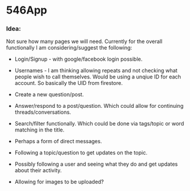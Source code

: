# 546App

### Idea:

Not sure how many pages we will need. Currently for the overall functionally I am considering/suggest the following:

* Login/Signup - with google/facebook login possible.

* Usernames - I am thinking allowing repeats and not checking what people wish to call themselves. Would be using a unqiue ID for each account. So basically the UID from firestore.

* Create a new question/post. 

* Answer/respond to a post/question. Which could allow for continuing threads/conversations.

* Search/filter functionally. Which could be done via tags/topic or word matching in the title.

* Perhaps a form of direct messages.

* Following a topic/question to get updates on the topic.

* Possibly following a user and seeing what they do and get updates about their activity.

* Allowing for images to be uploaded?

